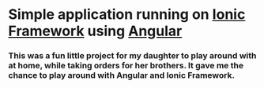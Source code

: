 # Simple application running on [Ionic Framework](https://ionicframework.com) using [Angular](https://angular.io)

### This was a fun little project for my daughter to play around with at home, while taking orders for her brothers. It gave me the chance to play around with Angular and Ionic Framework.
